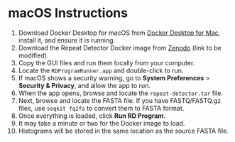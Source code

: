 # macOS Instructions

1. Download Docker Desktop for macOS from [Docker Desktop for Mac](https://docs.docker.com/desktop/install/mac-install/), install it, and ensure it is running.
2. Download the Repeat Detector Docker image from [Zenodo](https://zenodo.org/records/13847199/files/repeat-detector.tar?download=1) (link to be modified).
3. Copy the GUI files and run them locally from your computer.
4. Locate the `RDProgramRunner.app` and double-click to run.
5. If macOS shows a security warning, go to **System Preferences** > **Security & Privacy**, and allow the app to run.
6. When the app opens, browse and locate the `repeat-detector.tar` file.
7. Next, browse and locate the FASTA file. If you have FASTQ/FASTQ.gz files, use `seqkit fq2fa` to convert them to FASTA format.
8. Once everything is loaded, click **Run RD Program**.
9. It may take a minute or two for the Docker image to load.
10. Histograms will be stored in the same location as the source FASTA file.
